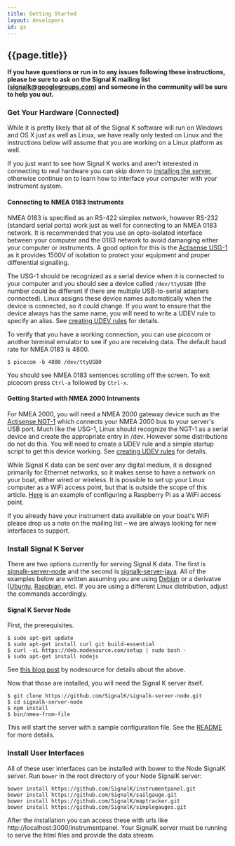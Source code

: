 ```yaml
---
title: Getting Started
layout: developers
id: gs
---
```


## {{page.title}}

**If you have questions or run in to any issues following these instructions, please be sure to ask on the Signal K
mailing list (signalk@googlegroups.com) and someone in the community will be sure to help you out.**

### Get Your Hardware (Connected)

While it is pretty likely that all of the Signal K software will run on Windows and OS X just as well as Linux, we have
really only tested on Linux and the instructions below will assume that you are working on a Linux platform as well.

If you just want to see how Signal K works and aren't interested in connecting to real hardware you can skip down to
[installing the server](#server), otherwise continue on to learn how to interface your computer with your instrument
system.

#### Connecting to NMEA 0183 Instruments

NMEA 0183 is specified as an RS-422 simplex network, however RS-232 (standard serial ports) work just as well for
connecting to an NMEA 0183 network. It is recommended that you use an opto-isolated interface between your computer and
the 0183 network to avoid damanging either your computer or instruments. A good option for this is the [Actisense
USG-1](http://actisense.com/products/nmea-0183/usg-1/usg-1) as it provides 1500V of isolation to protect your equipment
and proper differential signalling.

The USG-1 should be recognized as a serial device when it is connected to your computer and you should see a device
called `/dev/ttyUSB0` (the number could be different if there are multiple USB-to-serial adapters connected). Linux
assigns these device names automatically when the device is connected, so it could change. If you want to ensure that
the device always has the same name, you will need to write a UDEV rule to specify an alias. See [creating UDEV
rules](udev.html) for details.

To verify that you have a working connection, you can use picocom or another terminal emulator to see if you are
receiving data. The default baud rate for NMEA 0183 is 4800.

```
$ picocom -b 4800 /dev/ttyUSB0
```

You should see NMEA 0183 sentences scrolling off the screen. To exit picocom press `Ctrl-a` followed by `Ctrl-x`.

#### Getting Started with NMEA 2000 Intruments

For NMEA 2000, you will need a NMEA 2000 gateway device such as the [Actisense
NGT-1](http://actisense.com/products/nmea-2000/ngt-1/ngt-1) which connects your NMEA 2000 bus to your server's USB port.
Much like the USG-1, Linux should recognize the NGT-1 as a serial device and create the appropriate entry in /dev.
However some distributions do not do this. You will need to create a UDEV rule and a simple startup script to get this
device working. See [creating UDEV rules](udev.html) for details.

While Signal K data can be sent over any digital medium, it is designed primarily for Ethernet networks, so it makes
sense to have a network on your boat, either wired or wireless. It is possible to set up your Linux computer as a WiFi
access point, but that is outside the scope of this article.
[Here](http://xmodulo.com/raspberry-pi-wifi-access-point.html) is an example of configuring a Raspberry Pi as a WiFi
access point.

If you already have your instrument data available on your boat's WiFi please drop us a note on the mailing list &ndash;
we are always looking for new interfaces to support.

### Install Signal K Server <a id="server"></a>

There are two options currently for serving Signal K data. The first is
[signalk-server-node](https://github.com/SignalK/signalk-server-node) and the second is
[signalk-server-java](https://github.com/SignalK/signalk-server-java). All of the examples below are written assuming
you are using [Debian](https://debian.org) or a derivatve ([Ubuntu](http://ubuntu.com), [Raspbian](http://raspbian.org),
etc). If you are using a different Linux distribution, adjust the commands accordingly.

#### Signal K Server Node

First, the prerequisites.

```
$ sudo apt-get update
$ sudo apt-get install curl git build-essential
$ curl -sL https://deb.nodesource.com/setup | sudo bash -
$ sudo apt-get install nodejs
```

See [this blog
post](https://nodesource.com/blog/nodejs-v012-iojs-and-the-nodesource-linux-repositories#installing-node-js-v0-12) by
nodesource for details about the above.

Now that those are installed, you will need the Signal K server itself.

```
$ git clone https://github.com/SignalK/signalk-server-node.git
$ cd signalk-server-node
$ npm install
$ bin/nmea-from-file
```

This will start the server with a sample configuration file. See the
[README](https://github.com/SignalK/signalk-server-node) for more details.

### Install User Interfaces

All of these user interfaces can be installed with bower to the Node SignalK server. Run `bower` in the root directory
of your Node SignalK server:

```
bower install https://github.com/SignalK/instrumentpanel.git
bower install https://github.com/SignalK/sailgauge.git
bower install https://github.com/SignalK/maptracker.git
bower install https://github.com/SignalK/simplegauges.git
```

After the installation you can access these with urls like http://localhost:3000/instrumentpanel. Your SignalK server
must be running to serve the html files and provide the data stream.
